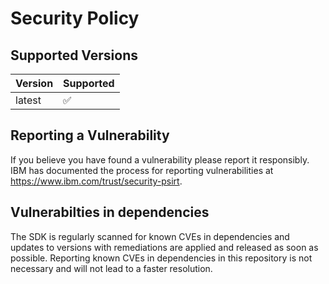 # Security Policy

## Supported Versions

| Version | Supported          |
| ------- | ------------------ |
| latest  | :white_check_mark: |

## Reporting a Vulnerability

If you believe you have found a vulnerability please report it responsibly. IBM has documented the process for reporting vulnerabilities at https://www.ibm.com/trust/security-psirt.

## Vulnerabilties in dependencies

The SDK is regularly scanned for known CVEs in dependencies and updates to versions with remediations are applied and released as soon as possible.
Reporting known CVEs in dependencies in this repository is not necessary and will not lead to a faster resolution.
